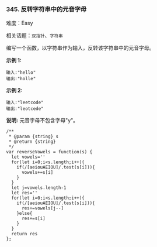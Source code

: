 ### 345. 反转字符串中的元音字母

难度：Easy

相关话题：`双指针`、`字符串`

编写一个函数，以字符串作为输入，反转该字符串中的元音字母。



**示例 1:** 



```
输入:"hello"
输出:"holle"
```


**示例 2:** 



```
输入:"leetcode"
输出:"leotcede"
```


**说明:** 
元音字母不包含字母"y"。


```
/**
 * @param {string} s
 * @return {string}
 */
var reverseVowels = function(s) {
  let vowels=''
  for(let i=0;i<s.length;i++){
    if(/[aeiouAEIOU]/.test(s[i])){
      vowels+=s[i]
    }
  }
  let j=vowels.length-1
  let res=''
  for(let i=0;i<s.length;i++){
    if(/[aeiouAEIOU]/.test(s[i])){
      res+=vowels[j--]
    }else{
      res+=s[i]
    }
  }
  return res
};
```

